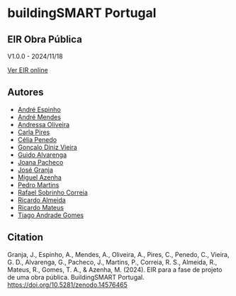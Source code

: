 # buildingSMART Portugal

## EIR Obra Pública

V1.0.0 - 2024/11/18

[Ver EIR online](https://github.com/buildingSMART-Portugal/EIR-Obra-Publica/blob/main/EIR.markdown)


## Autores

* [André Espinho](ae.arquitectura@gmail.com)
* [André Mendes]()
* [Andressa Oliveira](mailto:soliveira.andressa@gmail.com)
* [Carla Pires](cpires@gaiurb.pt)
* [Célia Penedo](celia.r.penedo@emel.pt)
* [Gonçalo Diniz Vieira]()
* [Guido Alvarenga](guidoalvarenga97@gmail.com)
* [Joana Pacheco]()
* [José Granja](mailto:granja@civil.uminho.pt)
* [Miguel Azenha](mailto:miguel.azenha@gmail.com)
* [Pedro Martins]()
* [Rafael Sobrinho Correia]()
* [Ricardo Almeida]()
* [Ricardo Mateus](p5768@ulusofona.pt)
* [Tiago Andrade Gomes]()


## Citation

Granja, J., Espinho, A., Mendes, A., Oliveira, A., Pires, C., Penedo, C., Vieira, G. D., Alvarenga, G., Pacheco, J., Martins, P., Correia, R. S., Almeida, R., Mateus, R., Gomes, T. A., & Azenha, M. (2024). EIR para a fase de projeto de uma obra pública. BuildingSMART Portugal. https://doi.org/10.5281/zenodo.14576465

